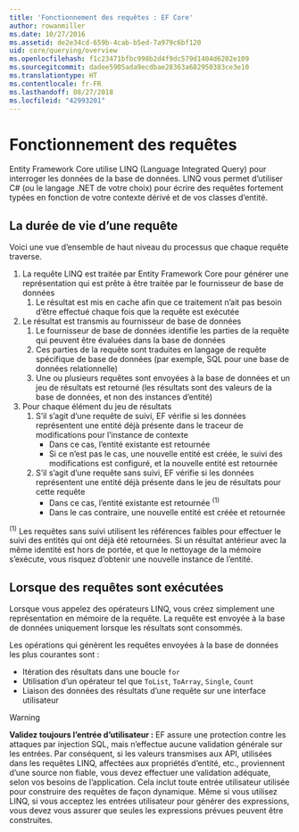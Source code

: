```yaml
---
title: 'Fonctionnement des requêtes : EF Core'
author: rowanmiller
ms.date: 10/27/2016
ms.assetid: de2e34cd-659b-4cab-b5ed-7a979c6bf120
uid: core/querying/overview
ms.openlocfilehash: f1c23471bfbc998b2d4f9dc579d1404d6202e109
ms.sourcegitcommit: dadee5905ada9ecdbae28363a682950383ce3e10
ms.translationtype: HT
ms.contentlocale: fr-FR
ms.lasthandoff: 08/27/2018
ms.locfileid: "42993201"
---
```

# <a name="how-queries-work"></a>Fonctionnement des requêtes

Entity Framework Core utilise LINQ (Language Integrated Query) pour interroger les données de la base de données. LINQ vous permet d’utiliser C# (ou le langage .NET de votre choix) pour écrire des requêtes fortement typées en fonction de votre contexte dérivé et de vos classes d’entité.

## <a name="the-life-of-a-query"></a>La durée de vie d’une requête

Voici une vue d’ensemble de haut niveau du processus que chaque requête traverse.

1. La requête LINQ est traitée par Entity Framework Core pour générer une représentation qui est prête à être traitée par le fournisseur de base de données
   1. Le résultat est mis en cache afin que ce traitement n’ait pas besoin d’être effectué chaque fois que la requête est exécutée
2. Le résultat est transmis au fournisseur de base de données
   1. Le fournisseur de base de données identifie les parties de la requête qui peuvent être évaluées dans la base de données
   2. Ces parties de la requête sont traduites en langage de requête spécifique de base de données (par exemple, SQL pour une base de données relationnelle)
   3. Une ou plusieurs requêtes sont envoyées à la base de données et un jeu de résultats est retourné (les résultats sont des valeurs de la base de données, et non des instances d’entité)
3. Pour chaque élément du jeu de résultats
   1. S’il s’agit d’une requête de suivi, EF vérifie si les données représentent une entité déjà présente dans le traceur de modifications pour l’instance de contexte
      * Dans ce cas, l’entité existante est retournée
      * Si ce n’est pas le cas, une nouvelle entité est créée, le suivi des modifications est configuré, et la nouvelle entité est retournée
   2. S’il s’agit d’une requête sans suivi, EF vérifie si les données représentent une entité déjà présente dans le jeu de résultats pour cette requête
      * Dans ce cas, l’entité existante est retournée <sup>(1)</sup>
      * Dans le cas contraire, une nouvelle entité est créée et retournée

<sup>(1)</sup> Les requêtes sans suivi utilisent les références faibles pour effectuer le suivi des entités qui ont déjà été retournées. Si un résultat antérieur avec la même identité est hors de portée, et que le nettoyage de la mémoire s’exécute, vous risquez d’obtenir une nouvelle instance de l’entité.

## <a name="when-queries-are-executed"></a>Lorsque des requêtes sont exécutées

Lorsque vous appelez des opérateurs LINQ, vous créez simplement une représentation en mémoire de la requête. La requête est envoyée à la base de données uniquement lorsque les résultats sont consommés.

Les opérations qui génèrent les requêtes envoyées à la base de données les plus courantes sont :
* Itération des résultats dans une boucle `for`
* Utilisation d’un opérateur tel que `ToList`, `ToArray`, `Single`, `Count`
* Liaison des données des résultats d’une requête sur une interface utilisateur

> [!WARNING]  
> **Validez toujours l’entrée d’utilisateur :** EF assure une protection contre les attaques par injection SQL, mais n’effectue aucune validation générale sur les entrées. Par conséquent, si les valeurs transmises aux API, utilisées dans les requêtes LINQ, affectées aux propriétés d’entité, etc., proviennent d’une source non fiable, vous devez effectuer une validation adéquate, selon vos besoins de l’application. Cela inclut toute entrée utilisateur utilisée pour construire des requêtes de façon dynamique. Même si vous utilisez LINQ, si vous acceptez les entrées utilisateur pour générer des expressions, vous devez vous assurer que seules les expressions prévues peuvent être construites.
